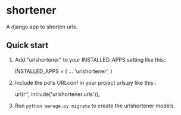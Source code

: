 shortener
=========

A django app to shorten urls.


Quick start
-----------

1. Add "urlshortener" to your INSTALLED_APPS setting like this::

    INSTALLED_APPS = (
        ...
        'urlshortener',
    )

2. Include the polls URLconf in your project urls.py like this::

    url(r'', include('urlshortener.urls')),

3. Run `python manage.py migrate` to create the urlshortener models.


